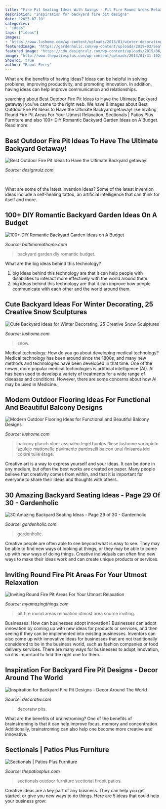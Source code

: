 ```yaml
---
title: "Fire Pit Seating Ideas With Swings - Pit Fire Round Areas Relaxation Utmost Area Source Inviting"
description: "Inspiration for backyard fire pit designs"
date: "2023-07-10"
categories:
- "ideas"
tags: ["ideas"]
images:
- "https://www.lushome.com/wp-content/uploads/2013/01/winter-decorating-backyard-ideas-snow-sculptures-5.jpg"
featuredImage: "https://gardenholic.com/wp-content/uploads/2019/03/Seating-29.jpg"
featured_image: "https://cdn.designrulz.com/wp-content/uploads/2015/06/fire-pit-patio-Design-Ideas-21.jpg"
image: "http://www.thepatiosplus.com/wp-content/uploads/2013/01/31-1024x766.jpg"
ShowToc: true
author: "Raoul Ferry"
---
```



What are the benefits of having ideas?
Ideas can be helpful in solving problems, improving productivity, and promoting innovation. In addition, having ideas can help improve communication and relationships.

	

		
searching about Best Outdoor Fire Pit Ideas to Have the Ultimate Backyard getaway! you've came to the right web. We have 8 Images about Best Outdoor Fire Pit Ideas to Have the Ultimate Backyard getaway! like Inviting Round Fire Pit Areas For Your Utmost Relaxation, Sectionals | Patios Plus Furniture and also 100+ DIY Romantic Backyard Garden Ideas on A Budget. Read more:
		
    
## Best Outdoor Fire Pit Ideas To Have The Ultimate Backyard Getaway!

<img loading=lazy src="https://cdn.designrulz.com/wp-content/uploads/2015/06/fire-pit-patio-Design-Ideas-21.jpg" onerror="this.onerror=null;this.src='https://tse3.mm.bing.net/th?id=OIP.ZIfqc3iT_i3WQRQ6uOWm7QHaE8&amp;pid=15.1';" alt="Best Outdoor Fire Pit Ideas to Have the Ultimate Backyard getaway!">

_Source: designrulz.com_

>. 

	

What are some of the latest invention ideas?
Some of the latest invention ideas include a self-healing tattoo, an artificial intelligence that can think for itself and more.

    
## 100+ DIY Romantic Backyard Garden Ideas On A Budget

<img loading=lazy src="https://www.baltimoreathome.com/wp-content/uploads/2018/02/DIY-Romantic-Backyard-Garden-Ideas-on-A-Budget-33.jpg" onerror="this.onerror=null;this.src='https://tse1.mm.bing.net/th?id=OIP.oRSHg_YXHecSf4W1NhBtSAHaK_&amp;pid=15.1';" alt="100+ DIY Romantic Backyard Garden Ideas on A Budget">

_Source: baltimoreathome.com_

>backyard garden diy romantic budget. 

	

What are the big ideas behind this technology?
1. big ideas behind this technology are that it can help people with disabilities to interact more effectively with the world around them.
2. big ideas behind this technology are that it can improve how people communicate with each other and the world around them.

    
## Cute Backyard Ideas For Winter Decorating, 25 Creative Snow Sculptures

<img loading=lazy src="https://www.lushome.com/wp-content/uploads/2013/01/winter-decorating-backyard-ideas-snow-sculptures-5.jpg" onerror="this.onerror=null;this.src='https://tse3.mm.bing.net/th?id=OIP.e_9H-JnibtPDBXikrOd9uwHaLF&amp;pid=15.1';" alt="Cute Backyard Ideas for Winter Decorating, 25 Creative Snow Sculptures">

_Source: lushome.com_

>snow. 

	

Medical technology: How do you go about developing medical technology?
Medical technology has been around since the 1800s, and many new methods and technologies have been developed in that time. One of the newer, more popular medical technologies is artificial intelligence (AI). AI has been used to develop a variety of treatments for a wide range of diseases and conditions. However, there are some concerns about how AI may be used in Medicine.

    
## Modern Outdoor Flooring Ideas For Functional And Beautiful Balcony Designs

<img loading=lazy src="https://www.lushome.com/wp-content/uploads/2015/07/outdoor-floring-ideas-balcony-designs-14.jpg" onerror="this.onerror=null;this.src='https://tse3.mm.bing.net/th?id=OIP.ZSH8HdgkuvNfS204cPn1fAHaE7&amp;pid=15.1';" alt="Modern Outdoor Flooring Ideas for Functional and Beautiful Balcony Designs">

_Source: lushome.com_

>balcony plunch vloer assoalho tegel buntes fliese lushome variopinto azulejo mattonelle pavimento pardoselii balcon unui finisarea idei coloré tuile étage. 

	

Creative art is a way to express yourself and your ideas. It can be done in any medium, but often the best works are created on paper. Many people believe that creativity comes from within, and that it is important for everyone to share their ideas and thoughts with others.

    
## 30 Amazing Backyard Seating Ideas - Page 29 Of 30 - Gardenholic

<img loading=lazy src="https://gardenholic.com/wp-content/uploads/2019/03/Seating-29.jpg" onerror="this.onerror=null;this.src='https://tse1.mm.bing.net/th?id=OIP.boC5j2s5Wu_y9d-fxpBPGQHaLH&amp;pid=15.1';" alt="30 Amazing Backyard Seating Ideas - Page 29 of 30 - Gardenholic">

_Source: gardenholic.com_

>gardenholic. 

	

Creative people are often able to see beyond what is easy to see. They may be able to find new ways of looking at things, or they may be able to come up with new ways of doing things. Creative individuals can often find new ways to make their ideas work and can create unique products or services.

    
## Inviting Round Fire Pit Areas For Your Utmost Relaxation

<img loading=lazy src="http://myamazingthings.com/wp-content/uploads/2017/05/round-fire-pit-area.jpg" onerror="this.onerror=null;this.src='https://tse3.mm.bing.net/th?id=OIP.n7D0bpSAIt2ljrzloqU4AgHaE6&amp;pid=15.1';" alt="Inviting Round Fire Pit Areas For Your Utmost Relaxation">

_Source: myamazingthings.com_

>pit fire round areas relaxation utmost area source inviting. 

	

Businesses: How can businesses adopt innovation?
Businesses can adopt innovation by coming up with new ideas for products or services, and then seeing if they can be implemented into existing businesses. Inventors can also come up with innovative ideas for businesses that are not traditionally considered to be in the business world, such as fashion companies or food delivery services. There are many ways for businesses to adopt innovation, so it is important to find the right one for them.

    
## Inspiration For Backyard Fire Pit Designs - Decor Around The World

<img loading=lazy src="https://decoratw.com/wp-content/uploads/2016/03/stunning-in-ground-fire-pit-idea-and-modern-corner-sitting-area-design-for-outdoor.jpg" onerror="this.onerror=null;this.src='https://tse4.mm.bing.net/th?id=OIP.8D34nh5Gtp-IYNCufT6wXQHaE7&amp;pid=15.1';" alt="Inspiration for Backyard Fire Pit Designs - Decor Around The World">

_Source: decoratw.com_

>decoratw pits. 

	

What are the benefits of brainstroming?
One of the benefits of brainstroming is that it can help improve focus, memory and concentration. Additionally, brainstroming can also help one become more creative and innovative.

    
## Sectionals | Patios Plus Furniture

<img loading=lazy src="http://www.thepatiosplus.com/wp-content/uploads/2013/01/31-1024x766.jpg" onerror="this.onerror=null;this.src='https://tse1.mm.bing.net/th?id=OIP.rM-axjpbyisXxBjPpDwrmgHaFi&amp;pid=15.1';" alt="Sectionals | Patios Plus Furniture">

_Source: thepatiosplus.com_

>sectionals outdoor furniture sectional firepit patios. 

	

Creative ideas are a key part of any business. They can help you get started, or give you new ways to do things. Here are 5 ideas that could help your business grow:

